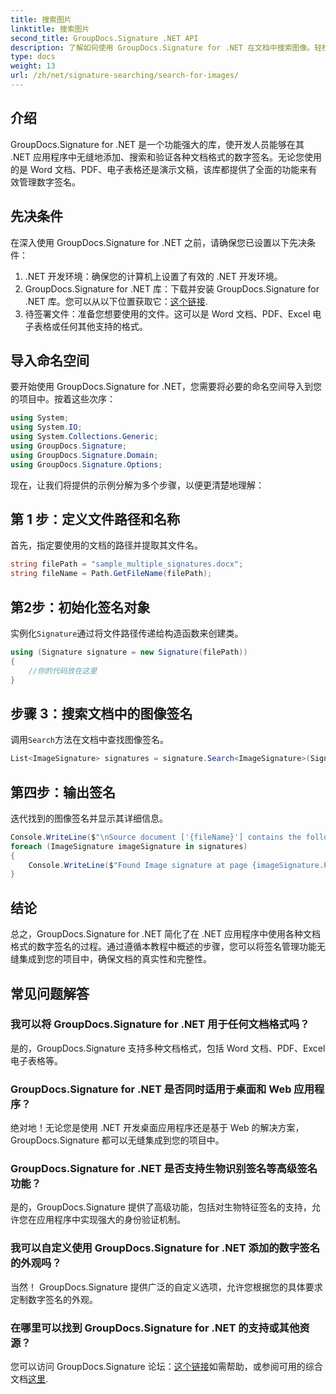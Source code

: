 ```yaml
---
title: 搜索图片
linktitle: 搜索图片
second_title: GroupDocs.Signature .NET API
description: 了解如何使用 GroupDocs.Signature for .NET 在文档中搜索图像。轻松增强文档的安全性和完整性。
type: docs
weight: 13
url: /zh/net/signature-searching/search-for-images/
---
```

## 介绍
GroupDocs.Signature for .NET 是一个功能强大的库，使开发人员能够在其 .NET 应用程序中无缝地添加、搜索和验证各种文档格式的数字签名。无论您使用的是 Word 文档、PDF、电子表格还是演示文稿，该库都提供了全面的功能来有效管理数字签名。
## 先决条件
在深入使用 GroupDocs.Signature for .NET 之前，请确保您已设置以下先决条件：
1. .NET 开发环境：确保您的计算机上设置了有效的 .NET 开发环境。
2. GroupDocs.Signature for .NET 库：下载并安装 GroupDocs.Signature for .NET 库。您可以从以下位置获取它：[这个链接](https://releases.groupdocs.com/signature/net/).
3. 待签署文件：准备您想要使用的文件。这可以是 Word 文档、PDF、Excel 电子表格或任何其他支持的格式。

## 导入命名空间
要开始使用 GroupDocs.Signature for .NET，您需要将必要的命名空间导入到您的项目中。按着这些次序：

```csharp
using System;
using System.IO;
using System.Collections.Generic;
using GroupDocs.Signature;
using GroupDocs.Signature.Domain;
using GroupDocs.Signature.Options;
```

现在，让我们将提供的示例分解为多个步骤，以便更清楚地理解：
## 第 1 步：定义文件路径和名称
首先，指定要使用的文档的路径并提取其文件名。
```csharp
string filePath = "sample_multiple_signatures.docx";
string fileName = Path.GetFileName(filePath);
```
## 第2步：初始化签名对象
实例化`Signature`通过将文件路径传递给构造函数来创建类。
```csharp
using (Signature signature = new Signature(filePath))
{
    //你的代码放在这里
}
```
## 步骤 3：搜索文档中的图像签名
调用`Search`方法在文档中查找图像签名。
```csharp
List<ImageSignature> signatures = signature.Search<ImageSignature>(SignatureType.Image);
```
## 第四步：输出签名
迭代找到的图像签名并显示其详细信息。
```csharp
Console.WriteLine($"\nSource document ['{fileName}'] contains the following image signature(s).");
foreach (ImageSignature imageSignature in signatures)
{
    Console.WriteLine($"Found Image signature at page {imageSignature.PageNumber} and size {imageSignature.Size}.");
}
```

## 结论
总之，GroupDocs.Signature for .NET 简化了在 .NET 应用程序中使用各种文档格式的数字签名的过程。通过遵循本教程中概述的步骤，您可以将签名管理功能无缝集成到您的项目中，确保文档的真实性和完整性。
## 常见问题解答
### 我可以将 GroupDocs.Signature for .NET 用于任何文档格式吗？
是的，GroupDocs.Signature 支持多种文档格式，包括 Word 文档、PDF、Excel 电子表格等。
### GroupDocs.Signature for .NET 是否同时适用于桌面和 Web 应用程序？
绝对地！无论您是使用 .NET 开发桌面应用程序还是基于 Web 的解决方案，GroupDocs.Signature 都可以无缝集成到您的项目中。
### GroupDocs.Signature for .NET 是否支持生物识别签名等高级签名功能？
是的，GroupDocs.Signature 提供了高级功能，包括对生物特征签名的支持，允许您在应用程序中实现强大的身份验证机制。
### 我可以自定义使用 GroupDocs.Signature for .NET 添加的数字签名的外观吗？
当然！ GroupDocs.Signature 提供广泛的自定义选项，允许您根据您的具体要求定制数字签名的外观。
### 在哪里可以找到 GroupDocs.Signature for .NET 的支持或其他资源？
您可以访问 GroupDocs.Signature 论坛：[这个链接](https://forum.groupdocs.com/c/signature/13)如需帮助，或参阅可用的综合文档[这里](https://reference.groupdocs.com/signature/net/).